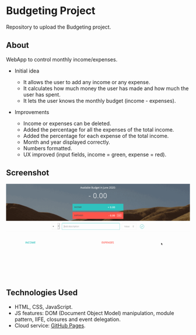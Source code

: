 
# Budgeting Project
Repository to upload the Budgeting project.

## About
WebApp to control monthly income/expenses.

* Initial idea
    * It allows the user to add any income or any expense.
    * It calculates how much money the user has made and how much the user has spent.
    * It lets the user knows the monthly budget (income - expenses).

* Improvements
    * Income or expenses can be deleted.
    * Added the percentage for all the expenses of the total income.
    * Added the percentage for each expense of the total income.
    * Month and year displayed correctly.
    * Numbers formatted.
    * UX improved (input fields, income = green, expense = red).

## Screenshot
![](https://github.com/jemtca/Budgeting/blob/master/screenshots/budgeting.gif)

## Technologies Used
* HTML, CSS, JavaScript.
* JS features: DOM (Document Object Model) manipulation, module pattern, IIFE, closures and event delegation.
* Cloud service: [GitHub Pages](https://pages.github.com/).

